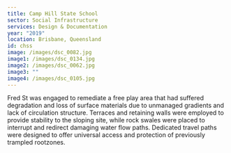 ```yaml
---
title: Camp Hill State School
sector: Social Infrastructure
services: Design & Documentation
year: "2019"
location: Brisbane, Queensland
id: chss
image: /images/dsc_0082.jpg
image1: /images/dsc_0134.jpg
image2: /images/dsc_0062.jpg
image3: ""
image4: /images/dsc_0105.jpg
---
```


Fred St was engaged to remediate a free play area that had suffered
degradation and loss of surface materials due to unmanaged gradients and lack
of circulation structure. Terraces and retaining walls were employed to
provide stability to the sloping site, while rock swales were placed to
interrupt and redirect damaging water flow paths. Dedicated travel paths were
designed to offer universal access and protection of previously trampled
rootzones.
